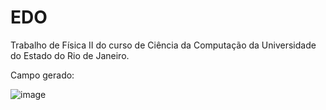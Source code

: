 # EDO

Trabalho de Física II do curso de Ciência da Computação da Universidade do Estado do Rio de Janeiro.

Campo gerado:

![image](https://user-images.githubusercontent.com/25599308/167690269-fa9ee8b6-641b-4a9d-aae0-2578dd320355.png)
